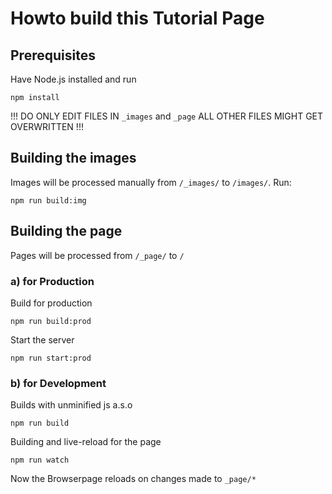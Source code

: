 # Howto build this Tutorial Page

## Prerequisites

Have Node.js installed and run

```
npm install
```

!!! DO ONLY EDIT FILES IN `_images` and `_page` ALL OTHER FILES MIGHT GET OVERWRITTEN !!!

## Building the images

Images will be processed manually from `/_images/` to `/images/`. Run:

```
npm run build:img
```


## Building the page

Pages will be processed from `/_page/` to `/`

### a) for Production

Build for production

```
npm run build:prod
```

Start the server

```
npm run start:prod
```


### b) for Development

Builds with unminified js a.s.o

```
npm run build
```

Building and live-reload for the page
 
```
npm run watch
```

Now the Browserpage reloads on changes made to `_page/*`
